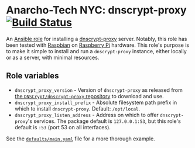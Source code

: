 # Anarcho-Tech NYC: dnscrypt-proxy [![Build Status](https://travis-ci.org/AnarchoTechNYC/ansible-role-dnscrypt-proxy.svg?branch=master)](https://travis-ci.org/AnarchoTechNYC/ansible-role-dnscrypt-proxy)

An [Ansible role](https://docs.ansible.com/ansible/latest/user_guide/playbooks_reuse_roles.html) for installing a [dnscrypt-proxy](https://github.com/DNSCrypt/dnscrypt-proxy) server. Notably, this role has been tested with [Raspbian](https://www.raspbian.org/) on [Raspberry Pi](https://www.raspberrypi.org/) hardware. This role's purpose is to make it simple to install and run a `dnscrypt-proxy` instance, either locally or as a server, with minimal resources.

## Role variables

* `dnscrypt_proxy_version` - Version of `dnscrypt-proxy` as released from [the `DNSCrypt/dnscrypt-proxy` repository](https://github.com/DNSCrypt/dnscrypt-proxy/releases) to download and use.
* `dnscrypt_proxy_install_prefix` - Absolute filesystem path prefix in which to install `dnscrypt-proxy`. Default: `/opt/local`.
* `dnscrypt_proxy_listen_address` - Address on which to offer `dnscrypt-proxy`'s services. The package default is `127.0.0.1:53`, but this role's default is `:53` (port 53 on all interfaces).

See the [`defaults/main.yaml`](defaults/main.yaml) file for a more thorough example.
